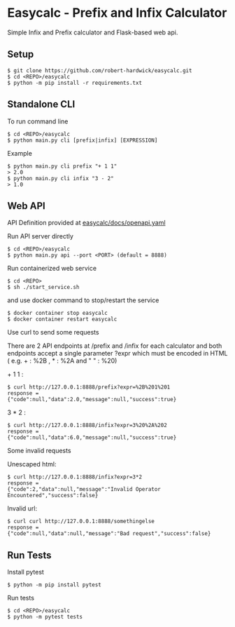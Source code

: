 # Easycalc - Prefix and Infix Calculator

Simple Infix and Prefix calculator and Flask-based web api.

## Setup

    $ git clone https://github.com/robert-hardwick/easycalc.git
    $ cd <REPO>/easycalc
    $ python -m pip install -r requirements.txt

## Standalone CLI

To run command line

    $ cd <REPO>/easycalc
    $ python main.py cli [prefix|infix] [EXPRESSION]

Example

    $ python main.py cli prefix "+ 1 1"
    > 2.0
    $ python main.py cli infix "3 - 2"
    > 1.0

## Web API

API Definition provided at [easycalc/docs/openapi.yaml](easycalc/docs/openapi.yaml)

Run API server directly

    $ cd <REPO>/easycalc
    $ python main.py api --port <PORT> (default = 8888)

Run containerized web service

    $ cd <REPO>
    $ sh ./start_service.sh

and use docker command to stop/restart the service

    $ docker container stop easycalc
    $ docker container restart easycalc

Use curl to send some requests

There are 2 API endpoints at /prefix and /infix for each calculator and both endpoints accept a single parameter ?expr which must be encoded in HTML ( e.g. + : %2B , * : %2A and " " : %20)

\+ 1 1 :

    $ curl http://127.0.0.1:8888/prefix?expr=%2B%201%201
    response =
    {"code":null,"data":2.0,"message":null,"success":true}

3 \* 2 :

    $ curl http://127.0.0.1:8888/infix?expr=3%20%2A%202
    response =
    {"code":null,"data":6.0,"message":null,"success":true}

Some invalid requests

Unescaped html:

    $ curl http://127.0.0.1:8888/infix?expr=3*2
    response =
    {"code":2,"data":null,"message":"Invalid Operator Encountered","success":false}


Invalid url:

    $ curl curl http://127.0.0.1:8888/somethingelse
    response = 
    {"code":null,"data":null,"message":"Bad request","success":false}

## Run Tests

Install pytest

    $ python -m pip install pytest

Run tests

    $ cd <REPO>/easycalc
    $ python -m pytest tests